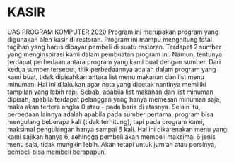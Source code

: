 # KASIR
UAS PROGRAM KOMPUTER 2020
Program ini merupakan program yang digunakan oleh kasir di restoran. Program ini mampu menghitung total tagihan yang harus dibayar pembeli di suatu restoran. 
Terdapat 2 sumber yang menginspirasi kami dalam pembuatan program ini. Namun, tentunya terdapat perbedaan antara program yang kami buat dengan sumber.
Dari kedua sumber tersebut, titik perbedaannya adalah dalam program yang kami buat, tidak dipisahkan antara list menu makanan dan list menu minuman.
Hal ini dilakukan agar nota yang dicetak nantinya memiliki tampilan yang lebih rapi. Sebab, apabila list makanan dan list minuman dipisah, apabila terdapat pelanggan yang hanya memesan minuman saja,
maka akan tertera angka 0 atau - pada baris di atasnya. 
Selain itu, perbedaan lainnya adalah apabila pada sumber pertama, program bisa mengulang beberapa kali (tidak terhitung), tapi pada program kami, maksimal pengulangan hanya sampai 6 kali.
Hal ini dikarenakan menu yang kami sajikan hanya 6, sehingga pembeli akan membeli maksimal 6 jenis menu saja, tidak mungkin lebih. Akan tetapi untuk jumlah atau porsinya, pembeli bisa membeli berapapun.
